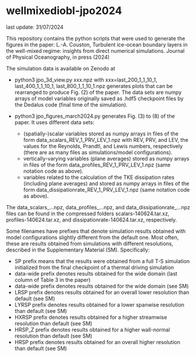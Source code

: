 # wellmixediobl-jpo2024
last update: 31/07/2024

This repository contains the python scripts that were used to generate the figures in the paper:
 L.-A. Couston, Turbulent ice-ocean boundary layers in the well-mixed regime: insights from direct numerical simulations. Journal of Physical Oceanography, in press (2024)

The simulation data is available on Zenodo at 


- python3 jpo_3d_view.py xxx.npz
with xxx=last_200_1_1_10_1, last_400_1_1_10_1, last_800_1_1_10_1.npz generates plots that can be rearranged to produce Fig. (2) of the paper.
The data sets are numpy arrays of model variables originally saved as .hdf5 checkpoint files by the Dedalus code (final time of the simulation).

- python3 jpo_figures_march2024.py
generates Fig. (3) to (8) of the paper. It uses different data sets:
  - (spatially-)scalar variables stored as numpy arrays in files of the form data_scalars_REV_1_PRV_LEV_1.npz with REV, PRV, and LEV, the values for the Reynolds, Prandtl, and Lewis numbers, respectively (there are as many files as simulations/model configurations).
  - vertically-varying variables (plane averages) stored as numpy arrays in files of the form data_profiles_REV_1_PRV_LEV_1.npz (same notation code as above).
  - variables related to the calculation of the TKE dissipation rates (including plane averages) and stored as numpy arrays in files of the form data_dissipationrate_REV_1_PRV_LEV_1.npz (same notation code as above).

The data_scalars_...npz, data_profiles_...npz, and data_dissipationrate_...npz files can be found in the compressed folders scalars-140624.tar.xz, profiles-140624.tar.xz, and dissipationrate-140624.tar.xz, respectively. 

Some filenames have prefixes that denote simulation results obtained with model configurations slightly different from the default one. Most often, these are results obtained from simulations with different resolutions, described in the Supplementary Material (SM). Specifically:
- SP prefix means that the results were obtained from a full T-S simulation initialized from the final checkpoint of a thermal driving simulation
- data-wide prefix denotes results obtained for the wide domain (last column of Table 3 in the paper)
- data-wide prefix denotes results obtained for the wide domain (see SM)
- LRSP prefix denotes results obtained for an overall lower resolution than default (see SM)
- LYRSP prefix denotes results obtained for a lower spanwise resolution than default (see SM)
- HXRSP prefix denotes results obtained for a higher streamwise resolution than default (see SM)
- HRSP_Z prefix denotes results obtained for a higher wall-normal resolution than default (see SM)
- HRSP prefix denotes results obtained for an overall higher resolution than default (see SM)
